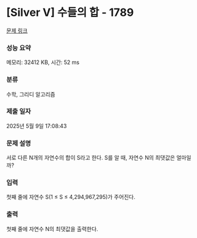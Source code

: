 # [Silver V] 수들의 합 - 1789 

[문제 링크](https://www.acmicpc.net/problem/1789) 

### 성능 요약

메모리: 32412 KB, 시간: 52 ms

### 분류

수학, 그리디 알고리즘

### 제출 일자

2025년 5월 9일 17:08:43

### 문제 설명

<p>서로 다른 N개의 자연수의 합이 S라고 한다. S를 알 때, 자연수 N의 최댓값은 얼마일까?</p>

### 입력 

 <p>첫째 줄에 자연수 S(1 ≤ S ≤ 4,294,967,295)가 주어진다.</p>

### 출력 

 <p>첫째 줄에 자연수 N의 최댓값을 출력한다.</p>

